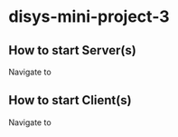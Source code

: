 # disys-mini-project-3

## How to start Server(s)
Navigate to


## How to start Client(s)
Navigate to 
